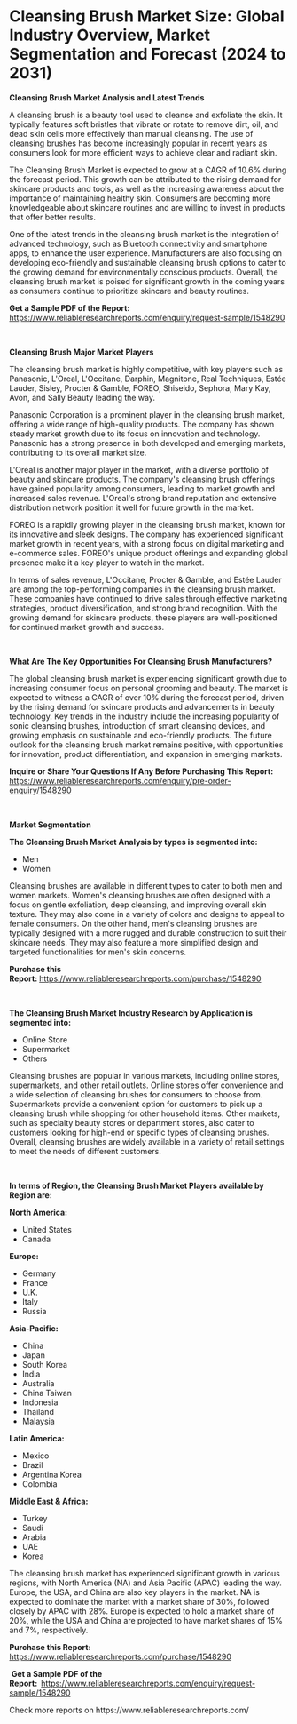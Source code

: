 <p><h1>Cleansing Brush Market Size: Global Industry Overview, Market Segmentation and Forecast (2024 to 2031)</h1></p><p><strong>Cleansing Brush Market Analysis and Latest Trends</strong></p>
<p><p>A cleansing brush is a beauty tool used to cleanse and exfoliate the skin. It typically features soft bristles that vibrate or rotate to remove dirt, oil, and dead skin cells more effectively than manual cleansing. The use of cleansing brushes has become increasingly popular in recent years as consumers look for more efficient ways to achieve clear and radiant skin.</p><p>The Cleansing Brush Market is expected to grow at a CAGR of 10.6% during the forecast period. This growth can be attributed to the rising demand for skincare products and tools, as well as the increasing awareness about the importance of maintaining healthy skin. Consumers are becoming more knowledgeable about skincare routines and are willing to invest in products that offer better results.</p><p>One of the latest trends in the cleansing brush market is the integration of advanced technology, such as Bluetooth connectivity and smartphone apps, to enhance the user experience. Manufacturers are also focusing on developing eco-friendly and sustainable cleansing brush options to cater to the growing demand for environmentally conscious products. Overall, the cleansing brush market is poised for significant growth in the coming years as consumers continue to prioritize skincare and beauty routines.</p></p>
<p><strong>Get a Sample PDF of the Report:&nbsp;</strong> <a href="https://www.reliableresearchreports.com/enquiry/request-sample/1548290">https://www.reliableresearchreports.com/enquiry/request-sample/1548290</a></p>
<p>&nbsp;</p>
<p><strong>Cleansing Brush Major Market Players</strong></p>
<p><p>The cleansing brush market is highly competitive, with key players such as Panasonic, L'Oreal, L'Occitane, Darphin, Magnitone, Real Techniques, Estée Lauder, Sisley, Procter & Gamble, FOREO, Shiseido, Sephora, Mary Kay, Avon, and Sally Beauty leading the way.</p><p>Panasonic Corporation is a prominent player in the cleansing brush market, offering a wide range of high-quality products. The company has shown steady market growth due to its focus on innovation and technology. Panasonic has a strong presence in both developed and emerging markets, contributing to its overall market size.</p><p>L'Oreal is another major player in the market, with a diverse portfolio of beauty and skincare products. The company's cleansing brush offerings have gained popularity among consumers, leading to market growth and increased sales revenue. L'Oreal's strong brand reputation and extensive distribution network position it well for future growth in the market.</p><p>FOREO is a rapidly growing player in the cleansing brush market, known for its innovative and sleek designs. The company has experienced significant market growth in recent years, with a strong focus on digital marketing and e-commerce sales. FOREO's unique product offerings and expanding global presence make it a key player to watch in the market.</p><p>In terms of sales revenue, L'Occitane, Procter & Gamble, and Estée Lauder are among the top-performing companies in the cleansing brush market. These companies have continued to drive sales through effective marketing strategies, product diversification, and strong brand recognition. With the growing demand for skincare products, these players are well-positioned for continued market growth and success.</p></p>
<p>&nbsp;</p>
<p><strong>What Are The Key Opportunities For Cleansing Brush Manufacturers?</strong></p>
<p><p>The global cleansing brush market is experiencing significant growth due to increasing consumer focus on personal grooming and beauty. The market is expected to witness a CAGR of over 10% during the forecast period, driven by the rising demand for skincare products and advancements in beauty technology. Key trends in the industry include the increasing popularity of sonic cleansing brushes, introduction of smart cleansing devices, and growing emphasis on sustainable and eco-friendly products. The future outlook for the cleansing brush market remains positive, with opportunities for innovation, product differentiation, and expansion in emerging markets.</p></p>
<p><strong>Inquire or Share Your Questions If Any Before Purchasing This Report:</strong> <a href="https://www.reliableresearchreports.com/enquiry/pre-order-enquiry/1548290">https://www.reliableresearchreports.com/enquiry/pre-order-enquiry/1548290</a></p>
<p>&nbsp;</p>
<p><strong>Market Segmentation</strong></p>
<p><strong>The Cleansing Brush Market Analysis by types is segmented into:</strong></p>
<p><ul><li>Men</li><li>Women</li></ul></p>
<p><p>Cleansing brushes are available in different types to cater to both men and women markets. Women's cleansing brushes are often designed with a focus on gentle exfoliation, deep cleansing, and improving overall skin texture. They may also come in a variety of colors and designs to appeal to female consumers. On the other hand, men's cleansing brushes are typically designed with a more rugged and durable construction to suit their skincare needs. They may also feature a more simplified design and targeted functionalities for men's skin concerns.</p></p>
<p><strong>Purchase this Report:&nbsp;</strong><a href="https://www.reliableresearchreports.com/purchase/1548290">https://www.reliableresearchreports.com/purchase/1548290</a></p>
<p>&nbsp;</p>
<p><strong>The Cleansing Brush Market Industry Research by Application is segmented into:</strong></p>
<p><ul><li>Online Store</li><li>Supermarket</li><li>Others</li></ul></p>
<p><p>Cleansing brushes are popular in various markets, including online stores, supermarkets, and other retail outlets. Online stores offer convenience and a wide selection of cleansing brushes for consumers to choose from. Supermarkets provide a convenient option for customers to pick up a cleansing brush while shopping for other household items. Other markets, such as specialty beauty stores or department stores, also cater to customers looking for high-end or specific types of cleansing brushes. Overall, cleansing brushes are widely available in a variety of retail settings to meet the needs of different customers.</p></p>
<p>&nbsp;</p>
<p><strong>In terms of Region, the Cleansing Brush Market Players available by Region are:</strong></p>
<p>
    <p> <strong> North America: </strong>
        <ul>
            <li>United States</li>
            <li>Canada</li>
        </ul>
        </p> 
    <p> <strong> Europe: </strong>
        <ul>
            <li>Germany</li>
            <li>France</li>
            <li>U.K.</li>
            <li>Italy</li>
            <li>Russia</li>
        </ul>
        </p> 
    <p> <strong> Asia-Pacific: </strong>
        <ul>
            <li>China</li>
            <li>Japan</li>
            <li>South Korea</li>
            <li>India</li>
            <li>Australia</li>
            <li>China Taiwan</li>
            <li>Indonesia</li>
            <li>Thailand</li>
            <li>Malaysia</li>
        </ul>
        </p> 
    <p> <strong> Latin America: </strong>
        <ul>
            <li>Mexico</li>
            <li>Brazil</li>
            <li>Argentina Korea</li>
            <li>Colombia</li>
        </ul>
        </p> 
    <p> <strong> Middle East & Africa: </strong>
        <ul>
            <li>Turkey</li>
            <li>Saudi</li>
            <li>Arabia</li>
            <li>UAE</li>
            <li>Korea</li>
        </ul>
    </p>
    </p>
<p><p>The cleansing brush market has experienced significant growth in various regions, with North America (NA) and Asia Pacific (APAC) leading the way. Europe, the USA, and China are also key players in the market. NA is expected to dominate the market with a market share of 30%, followed closely by APAC with 28%. Europe is expected to hold a market share of 20%, while the USA and China are projected to have market shares of 15% and 7%, respectively.</p></p>
<p><strong>Purchase this Report: </strong><a href="https://www.reliableresearchreports.com/purchase/1548290">https://www.reliableresearchreports.com/purchase/1548290</a></p>
<p>&nbsp;<strong>Get a Sample PDF of the Report:&nbsp;&nbsp;</strong><a href="https://www.reliableresearchreports.com/enquiry/request-sample/1548290">https://www.reliableresearchreports.com/enquiry/request-sample/1548290</a></p>
<p><strong></strong></p>
<p>Check more reports on https://www.reliableresearchreports.com/</p>